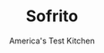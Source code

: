 ---
layout: ../../layouts/MarkdownPostLayout.astro
title: Sofrito
author: America's Test Kitchen
pubDate: 2023-03-15
description: "Stewed red kidney beans served atop salt pork–studded rice tells a rich history of one of Puerto Ricos most comforting dishes."
image_url: https://res.cloudinary.com/hksqkdlah/image/upload/ar_1:1,c_fill,dpr_2.0,f_auto,fl_lossy.progressive.strip_profile,g_faces:auto,q_auto:low,w_344/SFS_HabichuelasGuisadasConCalabaza-33_qm58ed
tags: ["Side Dishes","Vegetables"]
calories: 36
protein: 
carbohydrates: 2
fats: 
fiber: 1
ingredients: ["1 , red bell pepper, stemmed, seeded, and quartered","3 , ajies dulces or ajies amarillos, stemmed, seeded, and chopped coarse","6 , large garlic cloves, peeled","1 , large onion, chopped coarse","6 fresh, culantro leaves and tender stems, chopped coarse","6 , sprigs fresh cilantro, chopped coarse"]
serves: 2
time: "10 minutes"
instructions: ["Process bell pepper, ajies dulces, and garlic in large (14-cup) food processor until mixture is smooth, about 1 minute, scraping down sides of bowl as needed. Add onion and process until smooth, about 30 seconds. Add culantro and cilantro and process until herbs are finely minced, about 30 seconds. (Sofrito can be refrigerated for up to 1 week or frozen for up to 3 months.)"]
nutrition: ["125 mg Potassium, K","15 mg Phosphorus, P","4 mg Calcium, Ca","7 mg Magnesium, Mg","2 mg Sodium, Na","75 mg Vitamin C, total ascorbic acid","1 g Fiber, total dietary","27 µg Folate, food","2 g Sugars, total","2 µg Vitamin K (phylloquinone)","54 g Water","3 g Carbohydrate, by difference","27 µg Folate, DFE","93 µg Vitamin A, RAE","2 g Carbohydrates (net)","18 kcal Energy","36 calories"]
notes: "This recipe is adapted from Coconuts &amp; Collards: Recipes and Stories from Puerto Rico to the Deep South (2018) by Von Diaz. If you cant find ajies dulces or ajies amarillos, you can substitute half of a red, orange, or yellow bell pepper. Culantro, also called chadon beni and sawtooth coriander, has long leaves with jagged edges and a stronger, earthier flavor than cilantro. You can find it in the produce section of most Latin markets, as well as many Asian markets. If you cant find culantro, substitute cilantro."
---